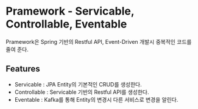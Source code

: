 # Pramework - Servicable, Controllable, Eventable

Pramework은 Spring 기반의 Restful API, Event-Driven 개발시 중복적인 코드를 줄여 준다.

## Features

- Servicable : JPA Entity의 기본적인 CRUD를 생성한다.
- Controllable : Servicable 기반의 Restful API를 생성한다.
- Eventable : Kafka를 통해 Entity의 변경시 다른 서비스로 변경을 알린다.
